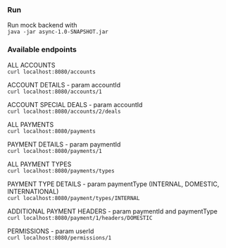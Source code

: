 ### Run
Run mock backend with\
`java -jar async-1.0-SNAPSHOT.jar`

### Available endpoints
ALL ACCOUNTS\
`curl localhost:8080/accounts`

ACCOUNT DETAILS - param accountId\
`curl localhost:8080/accounts/1`

ACCOUNT SPECIAL DEALS - param accountId\
`curl localhost:8080/accounts/2/deals`

ALL PAYMENTS\
`curl localhost:8080/payments`

PAYMENT DETAILS - param paymentId\
 `curl localhost:8080/payments/1`

ALL PAYMENT TYPES\
`curl localhost:8080/payments/types`

PAYMENT TYPE DETAILS - param paymentType (INTERNAL, DOMESTIC, INTERNATIONAL)\
 `curl localhost:8080/payment/types/INTERNAL`

ADDITIONAL PAYMENT HEADERS  - param paymentId and paymentType\
`curl localhost:8080/payment/1/headers/DOMESTIC`

PERMISSIONS  - param userId\
 `curl localhost:8080/permissions/1`
